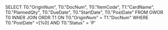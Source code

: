 SELECT
	 T0."OriginNum",
	 T0."DocNum",
	 T0."ItemCode",
	 T1."CardName",
	 T0."PlannedQty",
	 T0."DueDate",
	 T0."StartDate",
	 T0."PostDate" 
FROM OWOR T0 
INNER JOIN ORDR T1 ON T0."OriginNum" = T1."DocNum" 
WHERE T0."PostDate" =[%0] 
AND T0."Status" = 'P'
